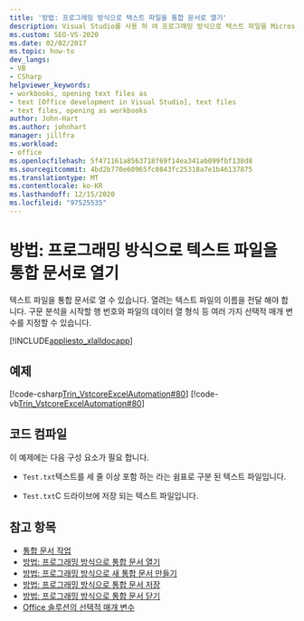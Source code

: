 ```yaml
---
title: '방법: 프로그래밍 방식으로 텍스트 파일을 통합 문서로 열기'
description: Visual Studio를 사용 하 여 프로그래밍 방식으로 텍스트 파일을 Microsoft Excel 통합 문서로 여는 방법에 대해 알아봅니다.
ms.custom: SEO-VS-2020
ms.date: 02/02/2017
ms.topic: how-to
dev_langs:
- VB
- CSharp
helpviewer_keywords:
- workbooks, opening text files as
- text [Office development in Visual Studio], text files
- text files, opening as workbooks
author: John-Hart
ms.author: johnhart
manager: jillfra
ms.workload:
- office
ms.openlocfilehash: 5f471161a8563718f69f14ea341ab099fbf138d8
ms.sourcegitcommit: 4bd2b770e60965fc0843fc25318a7e1b46137875
ms.translationtype: MT
ms.contentlocale: ko-KR
ms.lasthandoff: 12/15/2020
ms.locfileid: "97525535"
---
```

# <a name="how-to-programmatically-open-text-files-as-workbooks"></a>방법: 프로그래밍 방식으로 텍스트 파일을 통합 문서로 열기
  텍스트 파일을 통합 문서로 열 수 있습니다. 열려는 텍스트 파일의 이름을 전달 해야 합니다. 구문 분석을 시작할 행 번호와 파일의 데이터 열 형식 등 여러 가지 선택적 매개 변수를 지정할 수 있습니다.

 [!INCLUDE[appliesto_xlalldocapp](../vsto/includes/appliesto-xlalldocapp-md.md)]

## <a name="example"></a>예제
 [!code-csharp[Trin_VstcoreExcelAutomation#80](../vsto/codesnippet/CSharp/Trin_VstcoreExcelAutomationCS/Sheet1.cs#80)]
 [!code-vb[Trin_VstcoreExcelAutomation#80](../vsto/codesnippet/VisualBasic/Trin_VstcoreExcelAutomation/Sheet1.vb#80)]

## <a name="compile-the-code"></a>코드 컴파일
 이 예제에는 다음 구성 요소가 필요 합니다.

- `Test.txt`텍스트를 세 줄 이상 포함 하는 라는 쉼표로 구분 된 텍스트 파일입니다.

- `Test.txt`C 드라이브에 저장 되는 텍스트 파일입니다.

## <a name="see-also"></a>참고 항목
- [통합 문서 작업](../vsto/working-with-workbooks.md)
- [방법: 프로그래밍 방식으로 통합 문서 열기](../vsto/how-to-programmatically-open-workbooks.md)
- [방법: 프로그래밍 방식으로 새 통합 문서 만들기](../vsto/how-to-programmatically-create-new-workbooks.md)
- [방법: 프로그래밍 방식으로 통합 문서 저장](../vsto/how-to-programmatically-save-workbooks.md)
- [방법: 프로그래밍 방식으로 통합 문서 닫기](../vsto/how-to-programmatically-close-workbooks.md)
- [Office 솔루션의 선택적 매개 변수](../vsto/optional-parameters-in-office-solutions.md)
